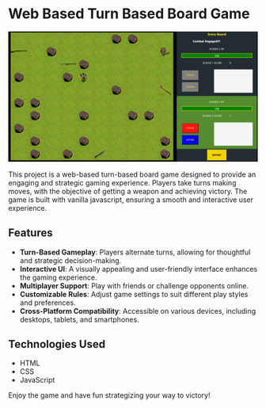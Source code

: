 # Web Based Turn Based Board Game

![Demo](demo.png)

This project is a web-based turn-based board game designed to provide an engaging and strategic gaming experience. Players take turns making moves, with the objective of getting a weapon and achieving victory. The game is built with vanilla javascript, ensuring a smooth and interactive user experience.

## Features

- **Turn-Based Gameplay**: Players alternate turns, allowing for thoughtful and strategic decision-making.
- **Interactive UI**: A visually appealing and user-friendly interface enhances the gaming experience.
- **Multiplayer Support**: Play with friends or challenge opponents online.
- **Customizable Rules**: Adjust game settings to suit different play styles and preferences.
- **Cross-Platform Compatibility**: Accessible on various devices, including desktops, tablets, and smartphones.

## Technologies Used

- HTML
- CSS
- JavaScript

Enjoy the game and have fun strategizing your way to victory!
